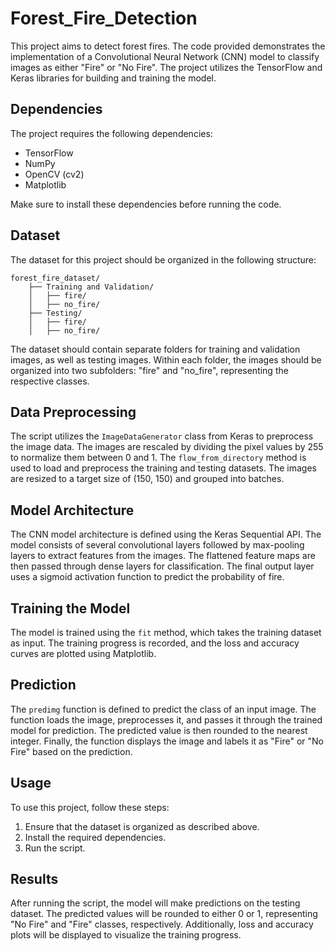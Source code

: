# Forest_Fire_Detection
  This project aims to detect forest fires. The code provided demonstrates the implementation of a Convolutional Neural Network (CNN) model to classify images as either "Fire" or "No Fire". The project utilizes the TensorFlow and Keras libraries for building and training the model.
  
## Dependencies

The project requires the following dependencies:

- TensorFlow
- NumPy
- OpenCV (cv2)
- Matplotlib

Make sure to install these dependencies before running the code.

## Dataset

The dataset for this project should be organized in the following structure:

```
forest_fire_dataset/
    ├── Training and Validation/
    │   ├── fire/
    │   ├── no_fire/
    ├── Testing/
    │   ├── fire/
    │   ├── no_fire/
```

The dataset should contain separate folders for training and validation images, as well as testing images. Within each folder, the images should be organized into two subfolders: "fire" and "no_fire", representing the respective classes.

## Data Preprocessing

The script utilizes the `ImageDataGenerator` class from Keras to preprocess the image data. The images are rescaled by dividing the pixel values by 255 to normalize them between 0 and 1. The `flow_from_directory` method is used to load and preprocess the training and testing datasets. The images are resized to a target size of (150, 150) and grouped into batches.

## Model Architecture

The CNN model architecture is defined using the Keras Sequential API. The model consists of several convolutional layers followed by max-pooling layers to extract features from the images. The flattened feature maps are then passed through dense layers for classification. The final output layer uses a sigmoid activation function to predict the probability of fire.

## Training the Model

The model is trained using the `fit` method, which takes the training dataset as input. The training progress is recorded, and the loss and accuracy curves are plotted using Matplotlib.

## Prediction

The `predimg` function is defined to predict the class of an input image. The function loads the image, preprocesses it, and passes it through the trained model for prediction. The predicted value is then rounded to the nearest integer. Finally, the function displays the image and labels it as "Fire" or "No Fire" based on the prediction.

## Usage

To use this project, follow these steps:

1. Ensure that the dataset is organized as described above.
2. Install the required dependencies.
3. Run the script.

## Results

After running the script, the model will make predictions on the testing dataset. The predicted values will be rounded to either 0 or 1, representing "No Fire" and "Fire" classes, respectively. Additionally, loss and accuracy plots will be displayed to visualize the training progress.
